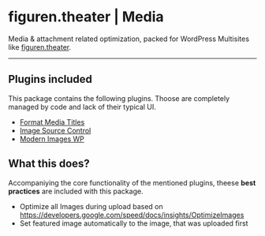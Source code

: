 # figuren.theater | Media

Media &amp; attachment related optimization, packed for WordPress Multisites like  [figuren.theater](https://figuren.theater).

---

## Plugins included

This package contains the following plugins. 
Thoose are completely managed by code and lack of their typical UI.

* [Format Media Titles](https://wordpress.org/plugins/format-media-titles/#developers)
* [Image Source Control](https://wordpress.org/plugins/image-source-control-isc/#developers)
* [Modern Images WP](https://wordpress.org/plugins/modern-images-wp/#developers)

## What this does?

Accompaniying the core functionality of the mentioned plugins, theese **best practices** are included with this package.

- Optimize all Images during upload based on https://developers.google.com/speed/docs/insights/OptimizeImages
- Set featured image automatically to the image, that was uploaded first
